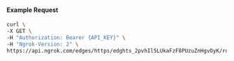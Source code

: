 <!-- Code generated for API Clients. DO NOT EDIT. -->

#### Example Request

```bash
curl \
-X GET \
-H "Authorization: Bearer {API_KEY}" \
-H "Ngrok-Version: 2" \
https://api.ngrok.com/edges/https/edghts_2pvhIl5LUkaFzF8PUzuZnHgvOyK/routes/edghtsrt_2pvhInYAZ63UIj2Az5rXR9J24ie/response_headers
```
